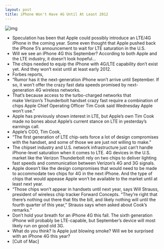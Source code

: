 ```yaml
---
layout: post
title: iPhone Won't Have 4G Until At Least 2012
---
```

![img](http://media.idownloadblog.com/wp-content/uploads/2011/04/iPhone-4G.png)
* Speculation has been that Apple could possibly introduce an LTE/4G iPhone in the coming year. Some even thought that Apple pushed back the iPhone 5’s announcement to wait for LTE saturation in the U.S.
* Will we see an iPhone 4G this September? According to both Apple and the LTE industry, it doesn’t look hopeful…
* The chips needed to equip the iPhone with 4G/LTE capability don’t exist yet. And they won’t exist until at least early 2012.
* Forbes reports,
* “Rumor has it the next-generation iPhone won’t arrive until September. If so, it won’t offer the crazy fast data speeds promised by next-generation 4G wireless networks.
* That’s because access to the turbo-charged networks that make Verizon’s Thunderbolt handset crazy fast require a combination of chips Apple Chief Operating Officer Tim Cook said Wednesday Apple won’t use.”
* Apple has previously shown interest in LTE, but Apple’s own Tim Cook made no bones about Apple’s current stance on LTE in yesterday’s earnings call.
* Apple’s COO, Tim Cook,
* “The first generation of LTE chip-sets force a lot of design compromises with the handset, and some of those we are just not willing to make.”
* The chipset industry and U.S. network infrastructure just can’t handle iPhone-level saturation when it comes to LTE. 4G devices in the U.S. market like the Verizon Thunderbolt rely on two chips to deliver lighting fast speeds and communication between Verizon’s 4G and 3G signals.
* Apple doesn’t like the design compromises that would need to be made to accommodate two chips for 4G in the next iPhone. And the type of chips that would appease Apple won’t be available to the market until at least next year.
* “Those chips won’t appear in handsets until next year, says Will Strauss, president of wireless chip tracker Forward Concepts. “They’re right that there’s nothing out there that fits the bill, and likely nothing will until the fourth quarter of this year,” Strauss says when asked about Cook’s remarks.”
* Don’t hold your breath for an iPhone 4G this fall. The sixth generation iPhone will probably be LTE-capable, but September’s device will most likely run on good old 3G.
* What do you think? Is Apple just blowing smoke? Will we be surprised with an iPhone 4G this year?
* [Cult of Mac]

